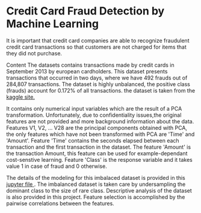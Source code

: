 # Credit Card Fraud Detection by Machine Learning

It is important that credit card companies are able to recognize fraudulent credit card transactions so that customers are not charged for items that they did not purchase.

Content
The datasets contains transactions made by credit cards in September 2013 by european cardholders.
This dataset presents transactions that occurred in two days, where we have 492 frauds out of 284,807 transactions. The dataset is highly unbalanced, the positive class (frauds) account for 0.172% of all transactions. the dataset is taken from the <a href="https://www.kaggle.com/mlg-ulb/creditcardfraud"> kaggle site. </a>

It contains only numerical input variables which are the result of a PCA transformation. Unfortunately, due to confidentiality issues,the original features are not provided and more background information about the data. Features V1, V2, … V28 are the principal components obtained with PCA, the only features which have not been transformed with PCA are 'Time' and 'Amount'. Feature 'Time' contains the seconds elapsed between each transaction and the first transaction in the dataset. The feature 'Amount' is the transaction Amount, this feature can be used for example-dependant cost-senstive learning. Feature 'Class' is the response variable and it takes value 1 in case of fraud and 0 otherwise.

The details of the modeling for this imbalaced dataset is provided in this <a href=""> jupyter file </a>. The imbalanced dataset is taken care by undersampling the dominant class to the size of rare class. Descriptive analysis of the dataset is also provided in this project. Feature selection is accomplished by the pairwise correlations between the features. 


